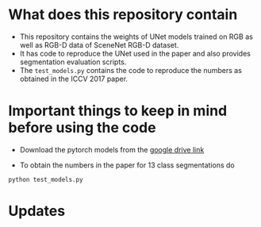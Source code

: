 # What does this repository contain

* This repository contains the weights of UNet models trained on RGB as well as RGB-D data of SceneNet RGB-D dataset.
* It has code to reproduce the UNet used in the paper and also provides segmentation evaluation scripts.
* The `test_models.py` contains the code to reproduce the numbers as obtained in the ICCV 2017 paper.

# Important things to keep in mind before using the code

* Download the pytorch models from the [google drive link](https://drive.google.com/open?id=1cv95981C8vJ9YZY4QowcqcaU1hW2lj1W)

* To obtain the numbers in the paper for 13 class segmentations do

`python test_models.py`

# Updates 
